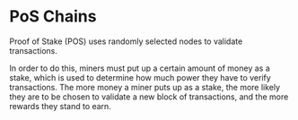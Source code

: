 # PoS Chains

Proof of Stake (POS) uses randomly selected nodes to validate transactions.&#x20;

In order to do this, miners must put up a certain amount of money as a stake, which is used to determine how much power they have to verify transactions. The more money a miner puts up as a stake, the more likely they are to be chosen to validate a new block of transactions, and the more rewards they stand to earn.

